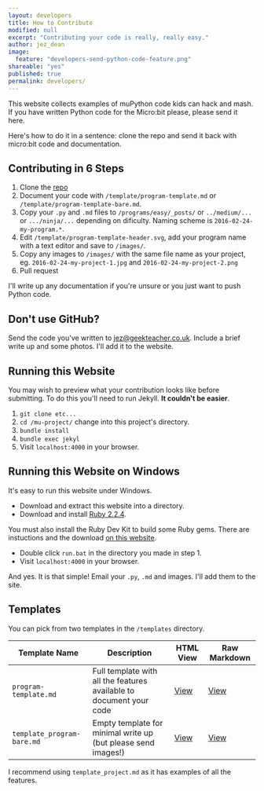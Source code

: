 ```yaml
---
layout: developers
title: How to Contribute
modified: null
excerpt: "Contributing your code is really, really easy."
author: jez_dean
image: 
  feature: "developers-send-python-code-feature.png"
shareable: "yes"
published: true
permalink: developers/
---
```



This website collects examples of muPython code kids can hack and mash. If you have written Python code for the Micro:bit please, please send it here. 

Here's how to do it in a sentence: clone the repo and send it back with micro:bit code and documentation.

## Contributing in 6 Steps

1. Clone the [repo][3]
2. Document your code with `/template/program-template.md` or `/template/program-template-bare.md`.
3. Copy your `.py` and `.md` files to `/programs/easy/_posts/` or `../medium/...` or `.../ninja/...` depending on dificulty. Naming scheme is `2016-02-24-my-program.*`.
4. Edit `/template/program-template-header.svg`, add your program name with a text editor and save to `/images/`.
5. Copy any images to `/images/` with the same file name as your project, eg. `2016-02-24-my-project-1.jpg` and `2016-02-24-my-project-2.png`
6. Pull request

I'll write up any documentation if you're unsure or you just want to push Python code.

## Don't use GitHub?

Send the code you've written to jez@geekteacher.co.uk. Include a brief write up and some photos. I'll add it to the website.

## Running this Website

You may wish to preview what your contribution looks like before submitting. To do this you'll need to run Jekyll. **It couldn't be easier**.

1. `git clone etc...`
2. `cd /mu-project/` change into this project's directory.
3. `bundle install`
4. `bundle exec jekyl`
5. Visit `localhost:4000` in your browser.

## Running this Website on Windows

It's easy to run this website under Windows.

* Download and extract this website into a directory.
* Download and install [Ruby 2.2.4][1].

You must also install the Ruby Dev Kit to build some Ruby gems. There are instuctions and the download [on this website][2].

* Double click `run.bat` in the directory you made in step 1.
* Visit `localhost:4000` in your browser.

And yes. It is that simple! Email your `.py`, `.md` and images. I'll add them to the site.

## Templates

You can pick from two templates in the  `/templates` directory.

| Template Name | Description | HTML View | Raw Markdown |
|---------------|-------------|-----------|--------------|
| `program-template.md` | Full template with all the features available to document your code | [View](../templates/program-template.html) | [View](project-template.md) |
| `template_program-bare.md` | Empty template for minimal write up (but please send images!) | [View](program-template-bare.html) | [View](program-template-bare.md) |

I recommend using `template_project.md` as it has examples of all the features.

[1]: http://rubyinstaller.org/downloads/
[2]: https://github.com/oneclick/rubyinstaller/wiki/Development-Kit
[3]: https://github.com/microbit-playground/microbit-playground.github.io
